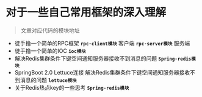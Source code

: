 # 对于一些自己常用框架的深入理解

> 文章对应代码的模块地址

* 徒手撸一个简单的RPC框架 **`rpc-client模块`** 客户端 **`rpc-server模块`** 服务端
* 徒手撸一个简单的IOC   **`ioc模块`**
* 解决Redis集群条件下键空间通知服务器接收不到消息的问题 **`Spring-redis模块`**
* SpringBoot 2.0 Lettuce连接 解决Redis集群条件下键空间通知服务器接收不到消息的问题 **`lettuce模块`**
* 关于Redis热点key的一些思考 **`Spring-redis模块`**
